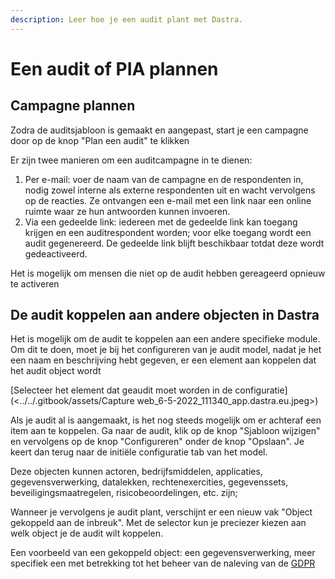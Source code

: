 ```yaml
---
description: Leer hoe je een audit plant met Dastra.
---
```


# Een audit of PIA plannen

## Campagne plannen

Zodra de auditsjabloon is gemaakt en aangepast, start je een campagne door op de knop "Plan een audit" te klikken &#x20;

Er zijn twee manieren om een auditcampagne in te dienen:&#x20;

1. Per e-mail: voer de naam van de campagne en de respondenten in, nodig zowel interne als externe respondenten uit en wacht vervolgens op de reacties. Ze ontvangen een e-mail met een link naar een online ruimte waar ze hun antwoorden kunnen invoeren.
2. Via een gedeelde link: iedereen met de gedeelde link kan toegang krijgen en een auditrespondent worden; voor elke toegang wordt een audit gegenereerd. De gedeelde link blijft beschikbaar totdat deze wordt gedeactiveerd.

Het is mogelijk om mensen die niet op de audit hebben gereageerd opnieuw te activeren &#x20;

## De audit koppelen aan andere objecten in Dastra

Het is mogelijk om de audit te koppelen aan een andere specifieke module. Om dit te doen, moet je bij het configureren van je audit model, nadat je het een naam en beschrijving hebt gegeven, er een element aan koppelen dat het audit object wordt &#x20;

[Selecteer het element dat geaudit moet worden in de configuratie] (<../../.gitbook/assets/Capture web\_6-5-2022_111340_app.dastra.eu.jpeg>)

Als je audit al is aangemaakt, is het nog steeds mogelijk om er achteraf een item aan te koppelen. Ga naar de audit, klik op de knop "Sjabloon wijzigen" en vervolgens op de knop "Configureren" onder de knop "Opslaan". Je keert dan terug naar de initiële configuratie tab van het model.

Deze objecten kunnen actoren, bedrijfsmiddelen, applicaties, gegevensverwerking, datalekken, rechtenexercities, gegevenssets, beveiligingsmaatregelen, risicobeoordelingen, etc. zijn;

Wanneer je vervolgens je audit plant, verschijnt er een nieuw vak "Object gekoppeld aan de inbreuk". Met de selector kun je preciezer kiezen aan welk object je de audit wilt koppelen.&#x20;

Een voorbeeld van een gekoppeld object: een gegevensverwerking, meer specifiek een met betrekking tot het beheer van de naleving van de [GDPR](<../../.gitbook/assets/Capture web\_6-5-2022_11277_app.dastra.eu.jpeg>)